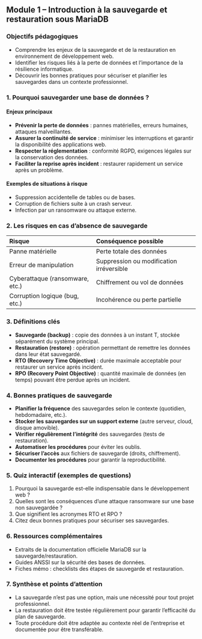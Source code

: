 
## Module 1 – Introduction à la sauvegarde et restauration sous MariaDB

### Objectifs pédagogiques

- Comprendre les enjeux de la sauvegarde et de la restauration en environnement de développement web.
- Identifier les risques liés à la perte de données et l’importance de la résilience informatique.
- Découvrir les bonnes pratiques pour sécuriser et planifier les sauvegardes dans un contexte professionnel.


### 1. Pourquoi sauvegarder une base de données ?

#### Enjeux principaux

- **Prévenir la perte de données** : pannes matérielles, erreurs humaines, attaques malveillantes.
- **Assurer la continuité de service** : minimiser les interruptions et garantir la disponibilité des applications web.
- **Respecter la réglementation** : conformité RGPD, exigences légales sur la conservation des données.
- **Faciliter la reprise après incident** : restaurer rapidement un service après un problème.


#### Exemples de situations à risque

- Suppression accidentelle de tables ou de bases.
- Corruption de fichiers suite à un crash serveur.
- Infection par un ransomware ou attaque externe.


### 2. Les risques en cas d’absence de sauvegarde

| Risque | Conséquence possible |
| :-- | :-- |
| Panne matérielle | Perte totale des données |
| Erreur de manipulation | Suppression ou modification irréversible |
| Cyberattaque (ransomware, etc.) | Chiffrement ou vol de données |
| Corruption logique (bug, etc.) | Incohérence ou perte partielle |

### 3. Définitions clés

- **Sauvegarde (backup)** : copie des données à un instant T, stockée séparément du système principal.
- **Restauration (restore)** : opération permettant de remettre les données dans leur état sauvegardé.
- **RTO (Recovery Time Objective)** : durée maximale acceptable pour restaurer un service après incident.
- **RPO (Recovery Point Objective)** : quantité maximale de données (en temps) pouvant être perdue après un incident.


### 4. Bonnes pratiques de sauvegarde

- **Planifier la fréquence** des sauvegardes selon le contexte (quotidien, hebdomadaire, etc.).
- **Stocker les sauvegardes sur un support externe** (autre serveur, cloud, disque amovible).
- **Vérifier régulièrement l’intégrité** des sauvegardes (tests de restauration).
- **Automatiser les procédures** pour éviter les oublis.
- **Sécuriser l’accès** aux fichiers de sauvegarde (droits, chiffrement).
- **Documenter les procédures** pour garantir la reproductibilité.


### 5. Quiz interactif (exemples de questions)

1. Pourquoi la sauvegarde est-elle indispensable dans le développement web ?
2. Quelles sont les conséquences d’une attaque ransomware sur une base non sauvegardée ?
3. Que signifient les acronymes RTO et RPO ?
4. Citez deux bonnes pratiques pour sécuriser ses sauvegardes.

### 6. Ressources complémentaires

- Extraits de la documentation officielle MariaDB sur la sauvegarde/restauration.
- Guides ANSSI sur la sécurité des bases de données.
- Fiches mémo : checklists des étapes de sauvegarde et restauration.


### 7. Synthèse et points d’attention

- La sauvegarde n’est pas une option, mais une nécessité pour tout projet professionnel.
- La restauration doit être testée régulièrement pour garantir l’efficacité du plan de sauvegarde.
- Toute procédure doit être adaptée au contexte réel de l’entreprise et documentée pour être transférable.
